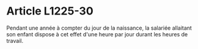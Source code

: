 # Article L1225-30

Pendant une année à compter du jour de la naissance, la salariée allaitant son enfant dispose à cet effet d'une heure par jour durant les heures de travail.